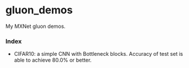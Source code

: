 # gluon_demos
My MXNet gluon demos.

### Index
* CIFAR10: a simple CNN with Bottleneck blocks. Accuracy of test set is able to achieve 80.0% or better.
